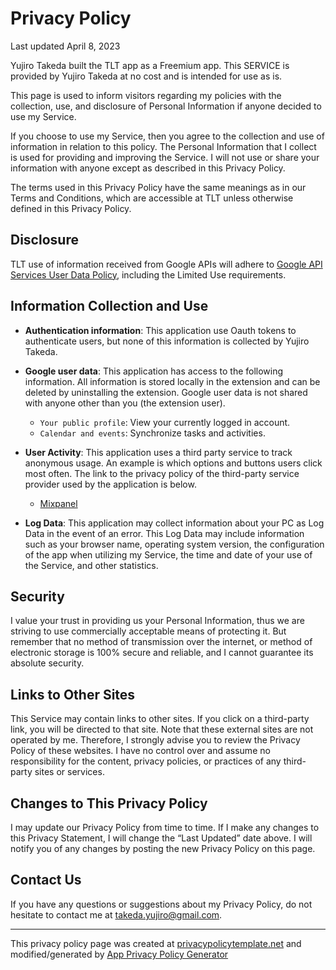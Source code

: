 # Privacy Policy
Last updated April 8, 2023

Yujiro Takeda built the TLT app as a Freemium app. This SERVICE is provided by Yujiro Takeda at no cost and is intended for use as is.

This page is used to inform visitors regarding my policies with the collection, use, and disclosure of Personal Information if anyone decided to use my Service.

If you choose to use my Service, then you agree to the collection and use of information in relation to this policy. The Personal Information that I collect is used for providing and improving the Service. I will not use or share your information with anyone except as described in this Privacy Policy.

The terms used in this Privacy Policy have the same meanings as in our Terms and Conditions, which are accessible at TLT unless otherwise defined in this Privacy Policy.

## Disclosure
TLT use of information received from Google APIs will adhere to [Google API Services User Data Policy](https://developers.google.com/terms/api-services-user-data-policy#additional_requirements_for_specific_api_scopes), including the Limited Use requirements.

## Information Collection and Use

- **Authentication information**: This application use Oauth tokens to authenticate users, but none of this information is collected by Yujiro Takeda.

- **Google user data**: This application has access to the following information. All information is stored locally in the extension and can be deleted by uninstalling the extension. Google user data is not shared with anyone other than you (the extension user).
  - `Your public profile`: View your currently logged in account.
  - `Calendar and events`: Synchronize tasks and activities.

- **User Activity**: This application uses a third party service to track anonymous usage. An example is which options and buttons users click most often. The link to the privacy policy of the third-party service provider used by the application is below.
  * [Mixpanel](https://mixpanel.com/legal/privacy-policy/)

- **Log Data**: This application may collect information about your PC as Log Data in the event of an error. This Log Data may include information such as your browser name, operating system version, the configuration of the app when utilizing my Service, the time and date of your use of the Service, and other statistics.

## Security

I value your trust in providing us your Personal Information, thus we are striving to use commercially acceptable means of protecting it. But remember that no method of transmission over the internet, or method of electronic storage is 100% secure and reliable, and I cannot guarantee its absolute security.

## Links to Other Sites

This Service may contain links to other sites. If you click on a third-party link, you will be directed to that site. Note that these external sites are not operated by me. Therefore, I strongly advise you to review the Privacy Policy of these websites. I have no control over and assume no responsibility for the content, privacy policies, or practices of any third-party sites or services.

## Changes to This Privacy Policy

I may update our Privacy Policy from time to time. If I make any changes to this Privacy Statement, I will change the “Last Updated” date above. I will notify you of any changes by posting the new Privacy Policy on this page. 

## Contact Us

If you have any questions or suggestions about my Privacy Policy, do not hesitate to contact me at takeda.yujiro@gmail.com.

---
This privacy policy page was created at [privacypolicytemplate.net](https://privacypolicytemplate.net) and modified/generated by [App Privacy Policy Generator](https://app-privacy-policy-generator.nisrulz.com/)
